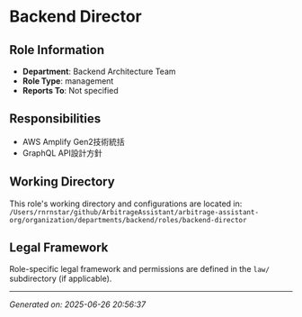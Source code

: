 # Backend Director

## Role Information
- **Department**: Backend Architecture Team
- **Role Type**: management
- **Reports To**: Not specified

## Responsibilities
- AWS Amplify Gen2技術統括
- GraphQL API設計方針

## Working Directory
This role's working directory and configurations are located in:
`/Users/rnrnstar/github/ArbitrageAssistant/arbitrage-assistant-org/organization/departments/backend/roles/backend-director`

## Legal Framework
Role-specific legal framework and permissions are defined in the `law/` subdirectory (if applicable).

---
*Generated on: 2025-06-26 20:56:37*
